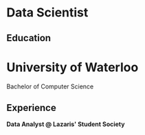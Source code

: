 # Data Scientist

## Education
  # University of Waterloo
  Bachelor of Computer Science



## Experience
  **Data Analyst @ Lazaris' Student Society**

